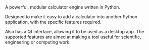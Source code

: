 A powerful, modular calculator engine written in Python.

Designed to make it easy to add a calculator into another Python application, with the specific features required.

Also has a Qt interface, allowing it to be used as a desktop app. The supported features are aimed at making a tool useful for scientific, engineering or computing work.
